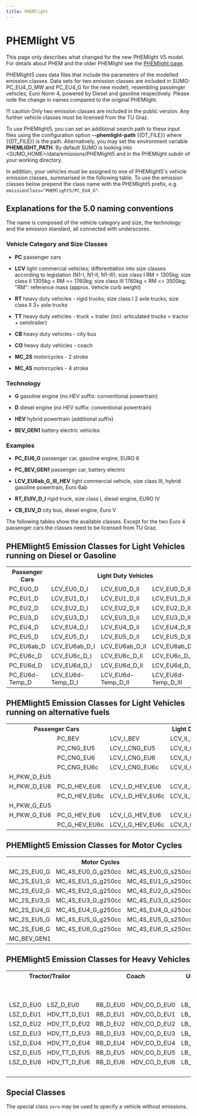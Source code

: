 ```yaml
---
title: PHEMlight
---
```


# PHEMlight V5

This page only describes what changed for the new PHEMlight V5 model.
For details about PHEM and the older PHEMlight see the [PHEMlight page](PHEMlight.md).

PHEMlight5 uses data files that include the parameters of the modelled
emission classes. Data sets for two emission classes
are included in SUMO: PC_EU4_D_MW and PC_EU4_G for the new model),
resembling passenger vehicles, Euro Norm
4, powered by Diesel and gasoline respectively. Please note the change in names
compared to the original PHEMlight.

!!! caution
    Only two emission classes are included in the public version. Any further vehicle classes must be licensed from the TU Graz.

To use PHEMlight5, you can set an additional search path to these input
files using the configuration option **--phemlight-path** {{DT_FILE}} where {{DT_FILE}} is the path. Alternatively,
you may set the environment variable **PHEMLIGHT_PATH**. By default
SUMO is looking into <SUMO_HOME\>/data/emissions/PHEMlight5 and in the PHEMlight subdir
of your working directory.

In addition, your vehicles must be assigned to one of PHEMlight5's
vehicle emission classes, summarised in the following table. To use the
emission classes below prepend the class name with the PHEMlight5 prefix,
e.g. `emissionClass="PHEMlight5/PC_EU4_G"`.

## Explanations for the 5.0 naming conventions

The name is composed of the vehicle category and size, the technology
and the emission standard, all connected with underscores.

### Vehicle Category and Size Classes

- **PC**  passenger cars

- **LCV**  light commercial vehicles; differentiation into size classes
  according to legislation (N1-I, N1-II, N1-III); size class I RM <
  1305kg; size class II 1305kg < RM <= 1760kg; size class III 1760kg
  < RM <= 3500kg; "RM": reference mass (approx. Vehicle curb
  weight)
  
- **RT**  heavy duty vehicles - rigid trucks; size class I 2 axle
  trucks; size class II 3+ axle trucks
  
- **TT**  heavy duty vehicles - truck + trailer (incl. articulated
  trucks = tractor + semitrailer)
  
- **CB**  heavy duty vehicles - city bus
  
- **CO**  heavy duty vehicles - coach
  
- **MC_2S**  motorcycles - 2 stroke
  
- **MC_4S**  motorcycles - 4 stroke
  
### Technology

- **G**  gasoline engine (no HEV suffix: conventional powertrain)
  
- **D**  diesel engine (no HEV suffix: conventional powertrain)
  
- **HEV**  hybrid powertrain (additional suffix)
  
- **BEV_GEN1**  battery electric vehicles

### Examples

- **PC_EU6_G**  passenger car, gasoline engine, EURO 6
  
- **PC_BEV_GEN1**  passenger car, battery electric
  
- **LCV_EU6ab_G_III_HEV**  light commercial vehicle, size class III, hybrid gasoline powertrain, Euro 6ab
  
- **RT_EUIV_D_I**  rigid truck, size class I, diesel engine, EURO IV

- **CB_EUV_D**  city bus, diesel engine, Euro V

The following tables show the available classes. Except for the two Euro 4
passenger cars the classes need to be licensed from TU Graz.

## PHEMlight5 Emission Classes for Light Vehicles running on Diesel or Gasoline

<table style="border-collapse:collapse;border-spacing:0" class="tg"><tr><th>Passenger Cars</th><th colspan="3">Light Duty Vehicles</th></tr>
  <tr><td>PC_EU0_D</td><td>LCV_EU0_D_I</td><td>LCV_EU0_D_II</td><td>LCV_EU0_D_III</td></tr>
  <tr><td>PC_EU1_D</td><td>LCV_EU1_D_I</td><td>LCV_EU1_D_II</td><td>LCV_EU1_D_III</td></tr>
  <tr><td>PC_EU2_D</td><td>LCV_EU2_D_I</td><td>LCV_EU2_D_II</td><td>LCV_EU2_D_III</td></tr>
  <tr><td>PC_EU3_D</td><td>LCV_EU3_D_I</td><td>LCV_EU3_D_II</td><td>LCV_EU3_D_III</td></tr>
  <tr><td>PC_EU4_D</td><td>LCV_EU4_D_I</td><td>LCV_EU4_D_II</td><td>LCV_EU4_D_III</td></tr>
  <tr><td>PC_EU5_D</td><td>LCV_EU5_D_I</td><td>LCV_EU5_D_II</td><td>LCV_EU5_D_III</td></tr>
  <tr><td>PC_EU6ab_D</td><td>LCV_EU6ab_D_I</td><td>LCV_EU6ab_D_II</td><td>LCV_EU6ab_D_III</td></tr>
  <tr><td>PC_EU6c_D</td><td>LCV_EU6c_D_I</td><td>LCV_EU6c_D_II</td><td>LCV_EU6c_D_III</td></tr>
  <tr><td>PC_EU6d_D</td><td>LCV_EU6d_D_I</td><td>LCV_EU6d_D_II</td><td>LCV_EU6d_D_III</td></tr>
  <tr><td>PC_EU6d-Temp_D</td><td>LCV_EU6d-Temp_D_I</td><td>LCV_EU6d-Temp_D_II</td><td>LCV_EU6d-Temp_D_III</td></tr>
</table>

## PHEMlight5 Emission Classes for Light Vehicles running on alternative fuels

<table style="border-collapse:collapse;border-spacing:0" class="tg"><tr><th class="tg-uzvj" colspan="2">Passenger Cars</th><th class="tg-uzvj" colspan="3">Light Duty Vehicles<br></th></tr>
  <tr><td></td><td>PC_BEV</td><td>LCV_I_BEV</td><td>LCV_II_BEV</td><td>LCV_III_BEV</td></tr>
  <tr><td></td><td>PC_CNG_EU5</td><td>LCV_I_CNG_EU5</td><td>LCV_II_CNG_EU5</td><td>LCV_III_CNG_EU5</td></tr>
  <tr><td></td><td>PC_CNG_EU6</td><td>LCV_I_CNG_EU6</td><td>LCV_II_CNG_EU6</td><td>LCV_III_CNG_EU6</td></tr>
  <tr><td></td><td>PC_CNG_EU6c</td><td>LCV_I_CNG_EU6c</td><td>LCV_II_CNG_EU6c</td><td>LCV_III_CNG_EU6c</td></tr>
  <tr><td>H_PKW_D_EU5</td><td></td><td></td><td></td><td></td></tr>
  <tr><td>H_PKW_D_EU6</td><td>PC_D_HEV_EU6</td><td>LCV_I_D_HEV_EU6</td><td>LCV_II_D_HEV_EU6</td><td>LCV_III_D_HEV_EU6</td></tr>
  <tr><td></td><td>PC_D_HEV_EU6c</td><td>LCV_I_D_HEV_EU6c</td><td>LCV_II_D_HEV_EU6c</td><td>LCV_III_D_HEV_EU6c</td></tr>
  <tr><td>H_PKW_G_EU5</td><td></td><td></td><td></td><td></td></tr>
  <tr><td>H_PKW_G_EU6</td><td>PC_G_HEV_EU6</td><td>LCV_I_G_HEV_EU6</td><td>LCV_II_G_HEV_EU6</td><td>LCV_III_G_HEV_EU6</td></tr>
  <tr><td></td><td>PC_G_HEV_EU6c</td><td>LCV_I_G_HEV_EU6c</td><td>LCV_II_G_HEV_EU6c</td><td>LCV_III_G_HEV_EU6c</td></tr>
</table>

## PHEMlight5 Emission Classes for Motor Cycles

<table>
  <tr><th colspan="3">Motor Cycles</th></tr>
  <tr><td>MC_2S_EU0_G</td><td>MC_4S_EU0_G_g250cc</td><td>MC_4S_EU0_G_s250cc</td></tr>
  <tr><td>MC_2S_EU1_G</td><td>MC_4S_EU1_G_g250cc</td><td>MC_4S_EU1_G_s250cc</td></tr>
  <tr><td>MC_2S_EU2_G</td><td>MC_4S_EU2_G_g250cc</td><td>MC_4S_EU2_G_s250cc</td></tr>
  <tr><td>MC_2S_EU3_G</td><td>MC_4S_EU3_G_g250cc</td><td>MC_4S_EU3_G_s250cc</td></tr>
  <tr><td>MC_2S_EU4_G</td><td>MC_4S_EU4_G_g250cc</td><td>MC_4S_EU4_G_s250cc</td></tr>
  <tr><td>MC_2S_EU5_G</td><td>MC_4S_EU5_G_g250cc</td><td>MC_4S_EU5_G_s250cc</td></tr>
  <tr><td>MC_2S_EU6_G</td><td>MC_4S_EU6_G_g250cc</td><td>MC_4S_EU6_G_s250cc</td></tr>
  <tr><td colspan="3">MC_BEV_GEN1</td></tr>
</table>

## PHEMlight5 Emission Classes for Heavy Vehicles

<table style="border-collapse:collapse;border-spacing:0" class="tg"><tr><th class="tg-uzvj" colspan="2">Tractor/Trailor</th><th class="tg-uzvj" colspan="2">Coach</th><th class="tg-uzvj" colspan="2">Urban and Inter Urban Buses</th><th class="tg-uzvj" colspan="4">Trucks</th></tr>
  <tr><td></td><td></td><td></td><td></td><td></td><td>HDV_CB_BEV</td><td></td><td></td><td></td><td></td></tr>
  <tr><td></td><td></td><td></td><td></td><td></td><td>HDV_CB_CNG_EU6</td><td></td><td></td><td></td><td></td></tr>
  <tr><td>LSZ_D_EU0</td><td>LSZ_D_EU0</td><td>RB_D_EU0</td><td>HDV_CO_D_EU0</td><td>LB_D_EU0</td><td>HDV_CB_D_EU0</td><td>SOLO_LKW_D_EU0_I</td><td>HDV_RT_I_D_EU0</td><td>SOLO_LKW_D_EU0_II</td><td>HDV_RT_II_D_EU0</td></tr>
  <tr><td>LSZ_D_EU1</td><td>HDV_TT_D_EU1</td><td>RB_D_EU1</td><td>HDV_CO_D_EU1</td><td>LB_D_EU1</td><td>HDV_CB_D_EU1</td><td>SOLO_LKW_D_EU1_I</td><td>HDV_RT_I_D_EU1</td><td>SOLO_LKW_D_EU1_II</td><td>HDV_RT_II_D_EU1</td></tr>
  <tr><td>LSZ_D_EU2</td><td>HDV_TT_D_EU2</td><td>RB_D_EU2</td><td>HDV_CO_D_EU2</td><td>LB_D_EU2</td><td>HDV_CB_D_EU2</td><td>SOLO_LKW_D_EU2_I</td><td>HDV_RT_I_D_EU2</td><td>SOLO_LKW_D_EU2_II</td><td>HDV_RT_II_D_EU2</td></tr>
  <tr><td>LSZ_D_EU3</td><td>HDV_TT_D_EU3</td><td>RB_D_EU3</td><td>HDV_CO_D_EU3</td><td>LB_D_EU3</td><td>HDV_CB_D_EU3</td><td>SOLO_LKW_D_EU3_I</td><td>HDV_RT_I_D_EU3</td><td>SOLO_LKW_D_EU3_II</td><td>HDV_RT_II_D_EU3</td></tr>
  <tr><td>LSZ_D_EU4</td><td>HDV_TT_D_EU4</td><td>RB_D_EU4</td><td>HDV_CO_D_EU4</td><td>LB_D_EU4</td><td>HDV_CB_D_EU4</td><td>SOLO_LKW_D_EU4_I</td><td>HDV_RT_I_D_EU4</td><td>SOLO_LKW_D_EU4_II</td><td>HDV_RT_II_D_EU4</td></tr>
  <tr><td>LSZ_D_EU5</td><td>HDV_TT_D_EU5</td><td>RB_D_EU5</td><td>HDV_CO_D_EU5</td><td>LB_D_EU5</td><td>HDV_CB_D_EU5</td><td>SOLO_LKW_D_EU5_I</td><td>HDV_RT_I_D_EU5</td><td>SOLO_LKW_D_EU5_II</td><td>HDV_RT_II_D_EU5</td></tr>
  <tr><td>LSZ_D_EU6</td><td>HDV_TT_D_EU6</td><td>RB_D_EU6</td><td>HDV_CO_D_EU6</td><td>LB_D_EU6</td><td>HDV_CB_D_EU6</td><td>SOLO_LKW_D_EU6_I</td><td>HDV_RT_I_D_EU6</td><td>SOLO_LKW_D_EU6_II</td><td>HDV_RT_II_D_EU6</td></tr>
  <tr><td></td><td></td><td></td><td></td><td></td><td>HDV_CB_D_HEV_EU6</td><td></td><td></td><td></td><td></td></tr>
</table>

## Special Classes

The special class `zero` may be used to specify a vehicle without emissions.
